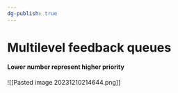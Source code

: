 ```yaml
---
dg-publish: true
---
```

# Multilevel feedback queues
#### Lower number represent higher priority
![[Pasted image 20231210214644.png]]